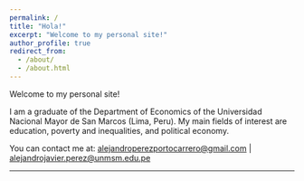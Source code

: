 ```yaml
---
permalink: /
title: "Hola!"
excerpt: "Welcome to my personal site!"
author_profile: true
redirect_from: 
  - /about/
  - /about.html
---
```


Welcome to my personal site!

I am a graduate of the Department of Economics of the Universidad Nacional Mayor de San Marcos (Lima, Peru). My main fields of interest are education, poverty and inequalities, and political economy.

You can contact me at: <alejandroperezportocarrero@gmail.com> | <alejandrojavier.perez@unmsm.edu.pe>

---

